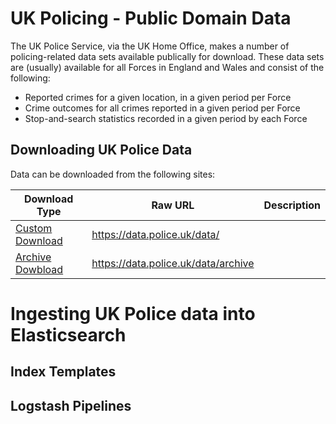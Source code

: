 # UK Policing - Public Domain Data
The UK Police Service, via the UK Home Office, makes a number of policing-related data sets available publically for download. These data sets are (usually) available for all Forces in England and Wales and consist of the following:
- Reported crimes for a given location, in a given period per Force 
- Crime outcomes for all crimes reported in a given period per Force
- Stop-and-search statistics recorded in a given period by each Force

## Downloading UK Police Data
Data can be downloaded from the following sites:

| Download Type | Raw URL | Description |
| -- | -- | -- |
| [Custom Download](https://data.police.uk/data/) | https://data.police.uk/data/ |  |
| [Archive Dowbload](https://data.police.uk/data/archive/) | https://data.police.uk/data/archive |  |

# Ingesting UK Police data into Elasticsearch

## Index Templates



## Logstash Pipelines


